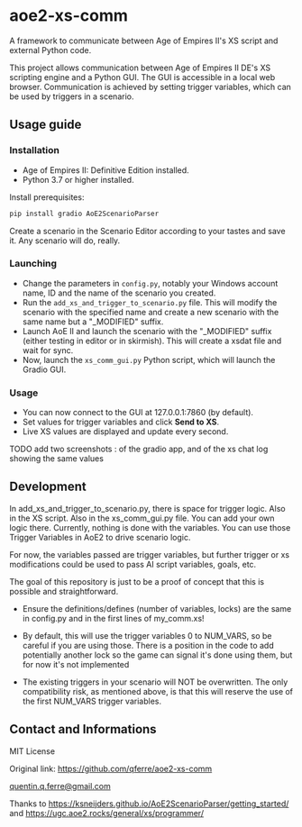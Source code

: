 # aoe2-xs-comm
A framework to communicate between Age of Empires II's XS script and external Python code.

This project allows communication between Age of Empires II DE's XS scripting engine and a Python GUI. The GUI is accessible in a local web browser. Communication is achieved by setting trigger variables, which can be used by triggers in a scenario.


## Usage guide


### Installation

- Age of Empires II: Definitive Edition installed.
- Python 3.7 or higher installed.

Install prerequisites:

```bash
pip install gradio AoE2ScenarioParser
```

Create a scenario in the Scenario Editor according to your tastes and save it. Any scenario will do, really.


### Launching

- Change the parameters in `config.py`, notably your Windows account name, ID and the name of the scenario you created.
- Run the `add_xs_and_trigger_to_scenario.py` file. This will modify the scenario with the specified name and create a new scenario with the same name but a "_MODIFIED" suffix.
- Launch AoE II and launch the scenario with the "_MODIFIED" suffix (either testing in editor or in skirmish). This will create a xsdat file and wait for sync.
- Now, launch the `xs_comm_gui.py` Python script, which will launch the Gradio GUI.


### Usage

- You can now connect to the GUI at 127.0.0.1:7860 (by default).
- Set values for trigger variables and click **Send to XS**.
- Live XS values are displayed and update every second.

TODO add two screenshots : of the gradio app, and of the xs chat log showing the same values

## Development

In add_xs_and_trigger_to_scenario.py, there is space for trigger logic. Also in the XS script. Also in the xs_comm_gui.py file. You can add your own logic there. Currently, nothing is done with the variables. You can use those Trigger Variables in AoE2 to drive scenario logic.

For now, the variables passed are trigger variables, but further trigger or xs modifications could be used to pass AI script variables, goals, etc.

The goal of this repository is just to be a proof of concept that this is possible and straightforward.


- Ensure the definitions/defines (number of variables, locks) are the same in config.py and in the first lines of my_comm.xs!

- By default, this will use the trigger variables 0 to NUM_VARS, so be careful if you are using those. There is a position in the code to add potentially another lock so the game can signal it's done using them, but for now it's not implemented

- The existing triggers in your scenario will NOT be overwritten. The only compatibility risk, as mentioned above, is that this will reserve the use of the first NUM_VARS trigger variables.


## Contact and Informations

MIT License

Original link: https://github.com/qferre/aoe2-xs-comm

quentin.q.ferre@gmail.com


Thanks to https://ksneijders.github.io/AoE2ScenarioParser/getting_started/ and https://ugc.aoe2.rocks/general/xs/programmer/